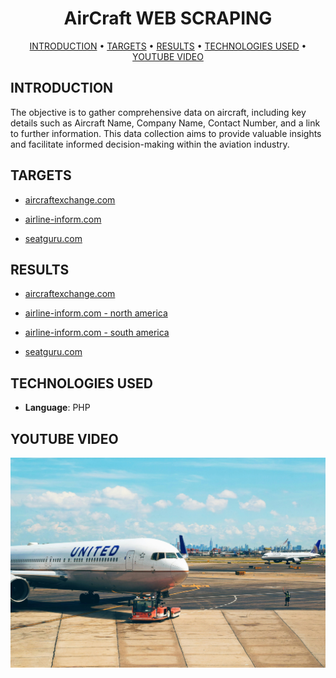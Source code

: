 <div align='center'>
  <h1>AirCraft WEB SCRAPING</h1>
</div>

<div align="center">
  <a href="#introduction">INTRODUCTION</a> •
  <a href="#targets">TARGETS</a> •
  <a href="#results">RESULTS</a> •
  <a href="#technologies-used">TECHNOLOGIES USED</a> •
  <a href="#youtube-video">YOUTUBE VIDEO</a>
</div>

## INTRODUCTION

The objective is to gather comprehensive data on aircraft, including key details such as Aircraft Name, Company Name, Contact Number, and a link to further information. This data collection aims to provide valuable insights and facilitate informed decision-making within the aviation industry.

## TARGETS

- [aircraftexchange.com](https://aircraftexchange.com/)

- [airline-inform.com](http://airline-inform.com/)

- [seatguru.com](http://seatguru.com/)

## RESULTS

- [aircraftexchange.com](https://github.com/dreampioneer/Web-scraping-aircraft/blob/main/aircraftexchange.com/aircraftexchange.com.csv)

- [airline-inform.com - north america](https://github.com/dreampioneer/Web-scraping-aircraft/blob/main/airlines-inform/north%20america/new_north_america.csv)

- [airline-inform.com - south america](https://github.com/dreampioneer/Web-scraping-aircraft/blob/main/airlines-inform/south%20america/new_south_america.csv)

- [seatguru.com](https://github.com/dreampioneer/Web-scraping-aircraft/blob/main/seatguru.com/seatguru.com.csv)

## TECHNOLOGIES USED

- <b>Language</b>: PHP

## YOUTUBE VIDEO

[![Watch the video](./aircraft.jpg)](https://www.youtube.com/watch?v=zp9K0r4fGNE)